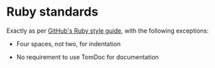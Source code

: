 # Ruby standards

Exactly as per [GitHub's Ruby style guide][github-ruby], with the following
exceptions:

* Four spaces, not two, for indentation

* No requirement to use TomDoc for documentation

[github-ruby]: https://github.com/styleguide/ruby
